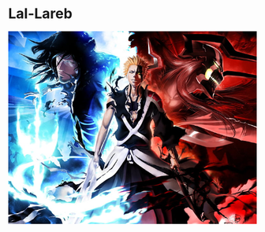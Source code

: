 # Lal-Lareb
![bleach arc](https://raw.githubusercontent.com/lallareb/Lal-Lareb/bba5e715a63b3b83a4867ff8e04a33d891e29971/arc.jpg)
